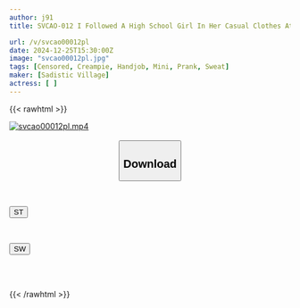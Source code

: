 ```yaml
---
author: j91
title: SVCAO-012 I Followed A High School Girl In Her Casual Clothes At The Library During Summer Vacation And Repeatedly Teased Her Pussy, And She Suddenly Turned Into A Slut! She Begged Me For A Clingy French Kiss And Had My Sperm Milked Out Of Her By My Erect Penis Many Times!

url: /v/svcao00012pl
date: 2024-12-25T15:30:00Z
image: "svcao00012pl.jpg"
tags: [Censored, Creampie, Handjob, Mini, Prank, Sweat]
maker: [Sadistic Village]
actress: [ ]
---
```



{{< rawhtml >}}

<div class="video" data-videoid="ggy6dVqYQdtqe9j">
    <a href="javascript:;">
        <img src="/v/svcao00012pl/svcao00012pl.jpg" width="WIDTH" height="HEIGHT" alt="svcao00012pl.mp4" loading="lazy">
    </a>
</div>

<script type="text/javascript" src="https://j91.asia/asset/on-demand-st.js"></script>

<br>
  <link rel="stylesheet" href="https://j91.asia/asset/bs5.css">
  
  <center>
  <button class="btn btn-primary" type="button" data-bs-toggle="collapse" data-bs-target=".multi-collapse" aria-expanded="false" aria-controls="multiCollapseExample1 multiCollapseExample2"><h2>Download</h2></button></center>
</p>
<div class="row">
  <div class="col">
    <div class="collapse multi-collapse" id="multiCollapseExample1">
      <div class="card card-body">
	      	      <br>
<div class="buttons">  
<p><a href="/v/svcao00012pl/st.html" target="_blank"><button class="btn-hover color-3"><i class="fa fa-download"></i> ST</button></a></p></div>
    </div>
  </div>
</div>
  <div class="col">
    <div class="collapse multi-collapse" id="multiCollapseExample2">
      <div class="card card-body">
	      <br>
<div class="buttons">
<p><a href="/v/svcao00012pl/sw.html" target="_blank"><button class="btn-hover color-2"><i class="fa fa-download"></i> SW</button></a></p></div>
<br><br>
      </div>
    </div>
  </div>
</div>

{{< /rawhtml >}}